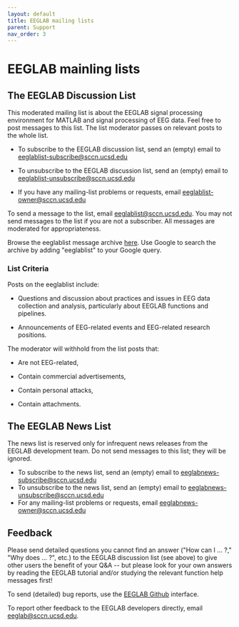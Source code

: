```yaml
---
layout: default
title: EEGLAB mailing lists
parent: Support
nav_order: 3
---
```

EEGLAB mainling lists
====

## The EEGLAB Discussion List

This moderated mailing list is about the EEGLAB signal processing
environment for MATLAB and signal processing of EEG data. Feel free to post messages to this list. The list moderator
passes on relevant posts to the whole list.

-   To subscribe to the EEGLAB discussion list, send an (empty) email to
    <eeglablist-subscribe@sccn.ucsd.edu>

<!-- -->

-   To unsubscribe to the EEGLAB discussion list, send an (empty) email
    to <eeglablist-unsubscribe@sccn.ucsd.edu>

<!-- -->

-   If you have any mailing-list problems or requests, email
    <eeglablist-owner@sccn.ucsd.edu>

To send a message to the list, email
<eeglablist@sccn.ucsd.edu>.
You may not send messages to the list if you are not a subscriber. All
messages are moderated for appropriateness.

Browse the eeglablist message archive
[here](http://sccn.ucsd.edu/pipermail/eeglablist/). Use Google to search
the archive by adding "eeglablist" to your Google query.

### List Criteria

Posts on the eeglablist include:

-   Questions and discussion about practices and issues in EEG data
    collection and analysis, particularly about EEGLAB functions and
    pipelines.

-   Announcements of EEG-related events and EEG-related research
    positions.

The moderator will withhold from the list posts that:

-   Are not EEG-related,

-   Contain commercial advertisements,

-   Contain personal attacks,

-   Contain attachments.



## The EEGLAB News List

The news list is reserved only for infrequent news releases from the
EEGLAB development team. Do not send messages to this list; they will
be ignored.

-   To subscribe to the news list, send an (empty) email to
    <eeglabnews-subscribe@sccn.ucsd.edu>
-   To unsubscribe to the news list, send an (empty) email to
    <eeglabnews-unsubscribe@sccn.ucsd.edu>
-   For any mailing-list problems or requests, email
    <eeglabnews-owner@sccn.ucsd.edu>

## Feedback

Please send detailed questions you cannot find an answer ("How can I ...
?," "Why does ... ?", etc.) to the EEGLAB discussion list (see above) to
give other users the benefit of your Q&A -- but please look for your own
answers by reading the EEGLAB tutorial and/or studying the relevant
function help messages first!

To send (detailed) bug reports, use the [EEGLAB
Github](https://github.com/sccn/eeglab/issues) interface. 

To report
other feedback to the EEGLAB developers directly, email
<eeglab@sccn.ucsd.edu>.